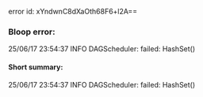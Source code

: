 error id: xYndwnC8dXaOth68F6+l2A==
### Bloop error:

25/06/17 23:54:37 INFO DAGScheduler: failed: HashSet()
#### Short summary: 

25/06/17 23:54:37 INFO DAGScheduler: failed: HashSet()